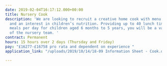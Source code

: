 ```yaml
---
date: 2019-02-04T16:17:12.000+00:00
title: Nursery Cook
description: 'We are looking to recruit a creative home cook with menu planning skills
  and an interest in children’s nutrition. Providing up to 40 lunch time and teatime
  meals per day for children aged 6 months to 5 years, you will be a valuable part
  of the nursery team. '
contract: Permanent
hours: 15 hours over 2 days (Thursday and Friday)
pay: "£16277-£16758 pro rata and dependent on experience "
application_link: "/uploads/2019/10/14/18-09 Information Sheet - Cook.docx"

---
```

